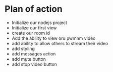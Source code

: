 # Plan of action

- Initialize our nodejs project
- Initialize our first view
- create our room id
- Add the ability to view oru pwmnm video
- add ability to allow others to stream their video
- add styling
- add messages action
- add mute button
- add stop video button

 

